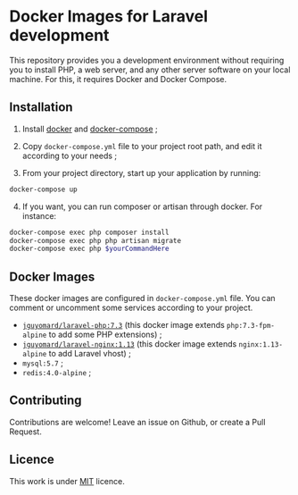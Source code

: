 # Docker Images for Laravel development
This repository provides you a development environment without requiring you to install PHP, a web server, and any other server software on your local machine. For this, it requires Docker and Docker Compose.


## Installation

1. Install [docker](https://docs.docker.com/engine/installation/) and [docker-compose](https://docs.docker.com/compose/install/) ;

2. Copy `docker-compose.yml` file to your project root path, and edit it according to your needs ;

3. From your project directory, start up your application by running:

```sh
docker-compose up
```
4. If you want, you can run composer or artisan through docker. For instance:

```sh
docker-compose exec php composer install
docker-compose exec php php artisan migrate
docker-compose exec php $yourCommandHere
```


## Docker Images

These docker images are configured in `docker-compose.yml` file.
You can comment or uncomment some services according to your project.

* [`jguyomard/laravel-php:7.3`](https://hub.docker.com/r/jguyomard/laravel-php/) (this docker image extends `php:7.3-fpm-alpine` to add some PHP extensions) ;
* [`jguyomard/laravel-nginx:1.13`](https://hub.docker.com/r/jguyomard/laravel-nginx/) (this docker image extends `nginx:1.13-alpine` to add Laravel vhost) ;
* `mysql:5.7` ;
* `redis:4.0-alpine` ;


## Contributing

Contributions are welcome!
Leave an issue on Github, or create a Pull Request.


## Licence

This work is under [MIT](LICENCE) licence.
